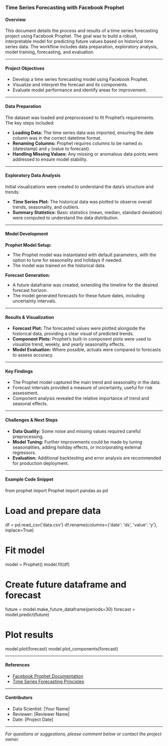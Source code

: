 ### Time Series Forecasting with Facebook Prophet

#### Overview

This document details the process and results of a time series forecasting project using Facebook Prophet. The goal was to build a robust, interpretable model for predicting future values based on historical time series data. The workflow includes data preparation, exploratory analysis, model training, forecasting, and evaluation.

---

#### Project Objectives

- Develop a time series forecasting model using Facebook Prophet.
- Visualize and interpret the forecast and its components.
- Evaluate model performance and identify areas for improvement.

---

#### Data Preparation

The dataset was loaded and preprocessed to fit Prophet’s requirements. The key steps included:

- **Loading Data:** The time series data was imported, ensuring the date column was in the correct datetime format.
- **Renaming Columns:** Prophet requires columns to be named `ds` (datestamp) and `y` (value to forecast).
- **Handling Missing Values:** Any missing or anomalous data points were addressed to ensure model stability.

---

#### Exploratory Data Analysis

Initial visualizations were created to understand the data’s structure and trends:

- **Time Series Plot:** The historical data was plotted to observe overall trends, seasonality, and outliers.
- **Summary Statistics:** Basic statistics (mean, median, standard deviation) were computed to understand the data distribution.

---

#### Model Development

**Prophet Model Setup:**

- The Prophet model was instantiated with default parameters, with the option to tune for seasonality and holidays if needed.
- The model was trained on the historical data.

**Forecast Generation:**

- A future dataframe was created, extending the timeline for the desired forecast horizon.
- The model generated forecasts for these future dates, including uncertainty intervals.

---

#### Results & Visualization

- **Forecast Plot:** The forecasted values were plotted alongside the historical data, providing a clear visual of predicted trends.
- **Component Plots:** Prophet’s built-in component plots were used to visualize trend, weekly, and yearly seasonality effects.
- **Model Evaluation:** Where possible, actuals were compared to forecasts to assess accuracy.

---

#### Key Findings

- The Prophet model captured the main trend and seasonality in the data.
- Forecast intervals provided a measure of uncertainty, useful for risk assessment.
- Component analysis revealed the relative importance of trend and seasonal effects.

---

#### Challenges & Next Steps

- **Data Quality:** Some noise and missing values required careful preprocessing.
- **Model Tuning:** Further improvements could be made by tuning seasonalities, adding holiday effects, or incorporating external regressors.
- **Evaluation:** Additional backtesting and error analysis are recommended for production deployment.

---

#### Example Code Snippet

from prophet import Prophet
import pandas as pd

# Load and prepare data
df = pd.read_csv('data.csv')
df.rename(columns={'date': 'ds', 'value': 'y'}, inplace=True)

# Fit model
model = Prophet()
model.fit(df)

# Create future dataframe and forecast
future = model.make_future_dataframe(periods=30)
forecast = model.predict(future)

# Plot results
model.plot(forecast)
model.plot_components(forecast)

---

#### References

- [Facebook Prophet Documentation](https://facebook.github.io/prophet/)
- [Time Series Forecasting Principles](https://otexts.com/fpp3/)

---

#### Contributors

- Data Scientist: [Your Name]
- Reviewer: [Reviewer Name]
- Date: [Project Date]

---

*For questions or suggestions, please comment below or contact the project owner.*